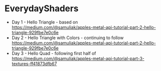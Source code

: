 # EverydayShaders

 - Day 1 - Hello Triangle - based on https://medium.com/@samuliak/apples-metal-api-tutorial-part-2-hello-triangle-929fbe7e0c6e
 - Day 2 - Hello Triangle with Colors - continuing to follow https://medium.com/@samuliak/apples-metal-api-tutorial-part-2-hello-triangle-929fbe7e0c6e
 - Day 3 - Hello Quad - following first half of https://medium.com/@samuliak/apples-metal-api-tutorial-part-3-textures-ff41873dfb67
